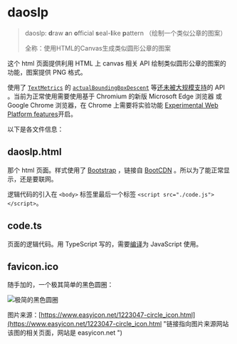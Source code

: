 # daoslp

> daoslp: **d**raw **a**n **o**fficial **s**eal-**l**ike **p**attern （绘制一个类似公章的图案）
>
> 全称：使用HTML的Canvas生成类似圆形公章的图案

这个 html 页面提供利用 HTML 上 canvas 相关 API 绘制类似圆形公章的图案的功能，图案提供 PNG 格式。

使用了 [```TextMetrics```](https://developer.mozilla.org/zh-CN/docs/Web/API/TextMetrics "链接指向 MDN 上 TextMetrics 页面") 的 [```actualBoundingBoxDescent```](https://developer.mozilla.org/zh-CN/docs/Web/API/TextMetrics "链接指向 MDN 上 TextMetrics 页面") 等[还未被大规模支持](https://www.caniuse.com/#feat=mdn-api_textmetrics_actualboundingboxdescent "链接指向网站 Can I use ... 上 actualBoundingBoxDescent 的相关页面")的 API 。当前为正常使用需要使用基于 Chromium 的新版 Microsoft Edge 浏览器 或 Google Chrome 浏览器，在 Chrome 上需要将实验功能 [Experimental Web Platform features](chrome://flags/#enable-experimental-web-platform-features "链接指向 Chrome 中的 Experimental Web Platform features 设置项")开启。

以下是各文件信息：

## daoslp.html

那个 html 页面。样式使用了 [Bootstrap](https://getbootstrap.com/docs/4.3/getting-started/introduction/ "链接指向 Bootstrap 官方文档") ，链接自 [BootCDN](https://www.bootcdn.cn/twitter-bootstrap/ "链接指向 BootCDN 上 Bootstrap 页") 。所以为了能正常显示，还是要联网。

逻辑代码的引入在 ```<body>``` 标签里最后一个标签 ```<script src="./code.js"></script>```。

## code.ts

页面的逻辑代码。用 TypeScript 写的，需要[编译](http://www.typescriptlang.org/index.html#download-links "链接指向 TypeScript 官网下载页面")为 JavaScript 使用。

## favicon.ico

随手加的，一个极其简单的黑色圆圈：

![极简的黑色圆圈](./favicon.ico)

图片来源：[https://www.easyicon.net/1223047-circle_icon.html](https://www.easyicon.net/1223047-circle_icon.html "链接指向图片来源网站该图的相关页面，网站是 easyicon.net ")
